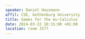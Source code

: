 ```yaml
---
speaker: Daniel Hausmann
affil: CSE, Gothenburg University
title: Games for the mu-Calculus
date: 2024-03-22 10:15:00 +01:00
location: room J577
---
```


